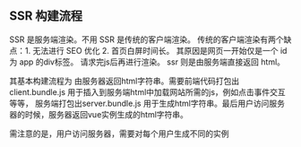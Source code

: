 ## SSR 构建流程
SSR 是服务端渲染。不用 SSR 是传统的客户端渲染。
传统的客户端渲染有两个缺点：1. 无法进行 SEO 优化 2. 首页白屏时间长。 其原因是网页一开始仅是一个 id 为 app 的div标签。
请求完js后再进行渲染。
ssr 则是由服务端直接返回 html。

其基本构建流程为 由服务器返回html字符串。需要前端代码打包出client.bundle.js 用于插入到服务端html中加载网站所需的js，例如点击事件交互等等，
服务端打包出server.bundle.js 用于生成html字符串。最后用户访问服务器的时候，服务器返回vue实例生成的html字符串。

需注意的是，用户访问服务器，需要对每个用户生成不同的实例

